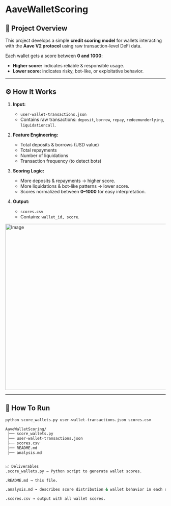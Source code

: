 # AaveWalletScoring

## 📌 Project Overview

This project develops a simple **credit scoring model** for wallets interacting with the **Aave V2 protocol** using raw transaction-level DeFi data.

Each wallet gets a score between **0 and 1000**:
- **Higher score:** indicates reliable & responsible usage.
- **Lower score:** indicates risky, bot-like, or exploitative behavior.

---

## ⚙️ How It Works

1. **Input:**  
   - `user-wallet-transactions.json`  
   - Contains raw transactions: `deposit`, `borrow`, `repay`, `redeemunderlying`, `liquidationcall`.

2. **Feature Engineering:**  
   - Total deposits & borrows (USD value)
   - Total repayments
   - Number of liquidations
   - Transaction frequency (to detect bots)

3. **Scoring Logic:**  
   - More deposits & repayments → higher score.
   - More liquidations & bot-like patterns → lower score.
   - Scores normalized between **0–1000** for easy interpretation.

4. **Output:**  
   - `scores.csv`  
   - Contains: `wallet_id, score`.

<img width="1539" height="521" alt="Image" src="https://github.com/user-attachments/assets/b9857df6-f4b2-429f-9fd2-1422feaf306f" />

---

## 🚀 How To Run

```bash
python score_wallets.py user-wallet-transactions.json scores.csv

AaveWalletScoring/
 ├── score_wallets.py
 ├── user-wallet-transactions.json
 ├── scores.csv
 ├── README.md
 ├── analysis.md


📈 Deliverables
.score_wallets.py → Python script to generate wallet scores.

.README.md → this file.

.analysis.md → describes score distribution & wallet behavior in each score range.

.scores.csv → output with all wallet scores.
